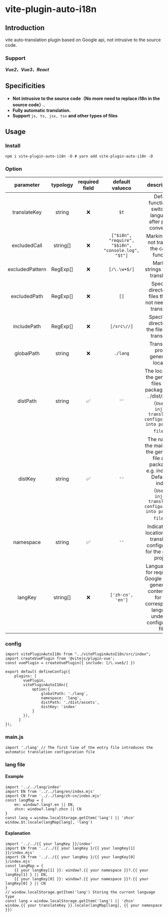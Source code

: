 # vite-plugin-auto-i18n

## Introduction

vite auto-translation plugin based on Google api, not intrusive to the source code.

### Support

***Vue2、Vue3、React***

## Specificities

* **Not intrusive to the source code（No more need to replace i18n in the source code）.**
* **Fully automatic translation.**
* **Support**  `js, ts, jsx, tsx` **and other types of files**

## Usage

### Install

```
npm i vite-plugin-auto-i18n -D # yarn add vite-plugin-auto-i18n -D
```

### Option

|    parameter    | typology | required field |                    default valueco                    |                                                                                descriptions                                                                                |
| :-------------: | :------: | :------------: | :---------------------------------------------------: | :-------------------------------------------------------------------------------------------------------------------------------------------------------------------------: |
|  translateKey  |  string  |       ❌       |                        `$t`                        |                                                      Default function for switching languages after plugin conversion                                                      |
|  excludedCall  | string[] |       ❌       | `["$i8n", "require", "$$i8n", "console.log", "$t"]` |                                                               Marking does not translate the calling function                                                               |
| excludedPattern | RegExp[] |       ❌       |                    `[/\.\w+$/]`                    |                                                                     Marking strings without translation                                                                     |
|  excludedPath  | RegExp[] |       ❌       |                        `[]`                        |                                                       Specify a directory of files that do not need to be translated                                                       |
|   includePath   | RegExp[] |       ❌       |                     `[/src\//]`                     |                                                             Specify the directory of the files to be translated                                                             |
|   globalPath   |  string  |       ❌       |                      `./lang`                      |                                                                   Translation profile generation location                                                                   |
|    distPath    |  string  |       ✅       |                        `''`                        |             The location of the generated files after packaging e.g. . /dist/assets<br />（`Used to inject translation configurations into packaged files`）             |
|     distKey     |  string  |       ✅       |                        `''`                        | The name of the main file of the generated file after packaging, e.g. index.xxx Default is index<br />（`Used to inject translation configurations into packaged files`） |
|    namespace    |  string  |       ✅       |                        `''`                        |                                               Indicates the location of the translation configuration for the current project                                               |
|     langKey     | string[] |       ❌       |                  `['zh-cn', 'en']`                  |                       Language key for requesting Google api and generating content files for the corresponding language under the configuration file                       |

### config

```
import vitePluginAutoI18n from "../vitePluginAutoI18n/src/index";
import createVuePlugin from '@vitejs/plugin-vue';
const vuePlugin = createVuePlugin({ include: [/\.vue$/] })

export default defineConfig({
    plugins: [
        vuePlugin,
        vitePluginAutoI18n({
            option:{
                globalPath: './lang',
                namespace: 'lang',
                distPath: './dist/assets',
                distKey: 'index'
            }
        }),
      ]
});
```

### main.js

```
import './lang' // The first line of the entry file introduces the automatic translation configuration file
```

### lang file

#### Example

```
import '../../lang/index'
import EN from '../../lang/en/index.mjs'
import CN from '../../lang/zh-cn/index.mjs'
const langMap = {
    en: window?.lang?.en || EN,
    zhcn: window?.lang?.zhcn || CN
}
const lang = window.localStorage.getItem('lang') || 'zhcn'
window.$t.locale(langMap[lang], 'lang')
```

#### Explanation

```
import '../../{{ your langKey }}/index'
import EN from '../../{{ your langKey }/{{ your langKey[1] }}/index.mjs'
import CN from '../../{{ your langKey }/{{ your langKey[0] }/index.mjs'
const langMap = {
    {{ your langKey[1] }}: window?.{{ your namespace }}?.{{ your langKey[1] } || EN,
    {{ your langKey[0] }}: window?.{{ your namespace }}?.{{ your langKey[0] } || CN
}
// window.localStorage.getItem('lang') Storing the current language type
const lang = window.localStorage.getItem('lang') || 'zhcn'
window.{{ your translateKey }}.locale(langMap[lang], {{ your namespace }})
```
